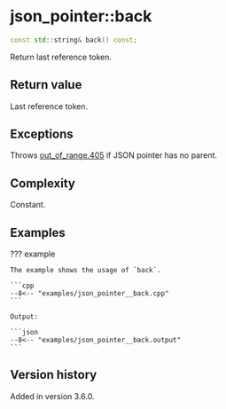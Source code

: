 # json_pointer::back

```cpp
const std::string& back() const;
```

Return last reference token.

## Return value

Last reference token.

## Exceptions

Throws [out_of_range.405](../../home/exceptions.md#jsonexceptionout_of_range405) if JSON pointer has no parent.

## Complexity

Constant.

## Examples

??? example

    The example shows the usage of `back`.
     
    ```cpp
    --8<-- "examples/json_pointer__back.cpp"
    ```
    
    Output:
    
    ```json
    --8<-- "examples/json_pointer__back.output"
    ```

## Version history

Added in version 3.6.0.
